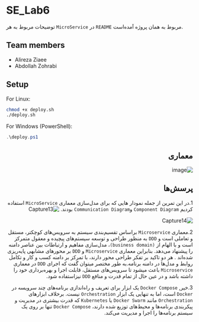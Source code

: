 # SE_Lab6

توضیحات مربوط به هر `MicroService` در `README` مربوط به همان پروژه آمده‌است.
## Team members
* Alireza Ziaee
* Abdollah Zohrabi

## Setup

For Linux:

```bash
chmod +x deploy.sh
./deploy.sh
```
For Windows (PowerShell):

```powershell
.\deploy.ps1
```

  <div dir='rtl'>

## معماری
![image](https://github.com/Abz81/SE_Lab6/assets/45371919/1a77169f-a74f-406a-9cec-503629f87fbf)


## پرسش‌ها
1.در این تمرین از جمله نمودار هایی که برای مدل‌سازی معماری `MicroService` استفاده کردیم `Component Diagram` و`Communication Diagram` بودند.
![Capture13](https://github.com/Abz81/SE_Lab6/assets/101315890/6631e216-d65c-42e6-a7d9-eacc26203dd8)

![Capture14](https://github.com/Abz81/SE_Lab6/assets/101315890/6ef8a2b5-9d12-44e0-9526-bbbeb1cf9ae5)



2.معماری `Microservice` براساس تقسیم‌بندی سیستم به سرویس‌های کوچکتر، مستقل و تعاملی است و `DDD` به منظور طراحی و توسعه سیستم‌های پیچیده و معقول متمرکز است و با الهام از `(business domain)`، مدل‌سازی مفاهیم و ارتباطات بین عناصر دامنه را پیشنهاد می‌دهد. بنابراین معماری `Microservice` و `DDD` بر محور‌های مشابهی پایه‌ریزی شده‌اند . هر دو تاکید بر تفکر طراحی محور دارند، با تمرکز بر دامنه کسب و کار و تکامل روابط و مدل‌ها در دامنه برنامه.به طور مختصر میتوان گفت که اجرای `DDD` در معماری `Microservice` باعث میشود  تا سرویس‌های مستقل، قابلت اجرا و بهره‌برداری خود را داشته باشد و در عین حال از تمام قدرت و منافع `DDD` نیزاستفاده شود.

3.خیر, `Docker Compose` یک ابزار برای تعریف و راه‌اندازی برنامه‌های چند سرویسه در `Docker` است، اما به تنهایی یک ابزار `Orchestration` نیست. برخلاف ابزارهای `Orchestration` مانند `Docker Swarm` یا `Kubernetes` که قدرت بیشتری در مدیریت و پیکربندی برنامه‌ها و محیط‌های توزیع شده دارند، `Docker Compose` تنها بر روی یک سیستم برنامه‌ها را اجرا و مدیریت می‌کند.

